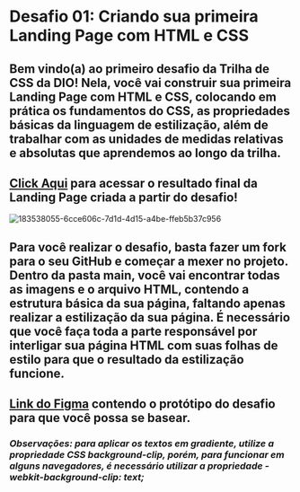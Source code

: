 # Desafio 01: Criando sua primeira Landing Page com HTML e CSS

## Bem vindo(a) ao primeiro desafio da Trilha de CSS da DIO! Nela, você vai construir sua primeira Landing Page com HTML e CSS, colocando em prática os fundamentos do CSS, as propriedades básicas da linguagem de estilização, além de trabalhar com as unidades de medidas relativas e absolutas que aprendemos ao longo da trilha.

## <a href="https://micheleambrosio.github.io/dio-trilha-css-desafio-01/">Click Aqui</a> para acessar o resultado final da Landing Page criada a partir do desafio!
![183538055-6cce606c-7d1d-4d15-a4be-ffeb5b37c956](https://github.com/user-attachments/assets/f96c9b99-7688-4527-9826-0f9dee3cb77b)

## Para você realizar o desafio, basta fazer um fork para o seu GitHub e começar a mexer no projeto. Dentro da pasta main, você vai encontrar todas as imagens e o arquivo HTML, contendo a estrutura básica da sua página, faltando apenas realizar a estilização da sua página. É necessário que você faça toda a parte responsável por interligar sua página HTML com suas folhas de estilo para que o resultado da estilização funcione.

## <a href="https://www.figma.com/design/3PiokoJj9IhGDnNiWAJbz7/DIO---Desafio-01?node-id=2-6&node-type=frame&t=dBEEX66ST5NAReg9-0">Link do Figma</a> contendo o protótipo do desafio para que você possa se basear.

### _Observações: para aplicar os textos em gradiente, utilize a propriedade CSS background-clip, porém, para funcionar em alguns navegadores, é necessário utilizar a propriedade -webkit-background-clip: text;_

